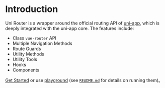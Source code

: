 # Introduction

Uni Router is a wrapper around the official routing API of [uni-app](https://uniapp.dcloud.net.cn/), which is deeply integrated with the uni-app core. The features include:

- Class `vue-router` API
- Multiple Navigation Methods
- Route Guards
- Utility Methods
- Utility Tools
- Hooks
- Components

[Get Started](./guide/) or use [playground](https://github.com/MengXi-Studio/uni-router/tree/master/packages/playground) (see [`README.md`](https://github.com/MengXi-Studio/uni-router) for details on running them)。
